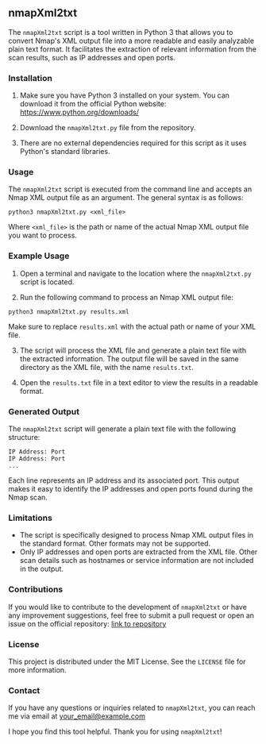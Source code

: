## nmapXml2txt

The `nmapXml2txt` script is a tool written in Python 3 that allows you to convert Nmap's XML output file into a more readable and easily analyzable plain text format. It facilitates the extraction of relevant information from the scan results, such as IP addresses and open ports.

### Installation

1. Make sure you have Python 3 installed on your system. You can download it from the official Python website: https://www.python.org/downloads/

2. Download the `nmapXml2txt.py` file from the repository.

3. There are no external dependencies required for this script as it uses Python's standard libraries.

### Usage

The `nmapXml2txt` script is executed from the command line and accepts an Nmap XML output file as an argument. The general syntax is as follows:

```
python3 nmapXml2txt.py <xml_file>
```

Where `<xml_file>` is the path or name of the actual Nmap XML output file you want to process.

### Example Usage

1. Open a terminal and navigate to the location where the `nmapXml2txt.py` script is located.

2. Run the following command to process an Nmap XML output file:

```
python3 nmapXml2txt.py results.xml
```

Make sure to replace `results.xml` with the actual path or name of your XML file.

3. The script will process the XML file and generate a plain text file with the extracted information. The output file will be saved in the same directory as the XML file, with the name `results.txt`.

4. Open the `results.txt` file in a text editor to view the results in a readable format.

### Generated Output

The `nmapXml2txt` script will generate a plain text file with the following structure:

```
IP Address: Port
IP Address: Port
...
```

Each line represents an IP address and its associated port. This output makes it easy to identify the IP addresses and open ports found during the Nmap scan.

### Limitations

- The script is specifically designed to process Nmap XML output files in the standard format. Other formats may not be supported.
- Only IP addresses and open ports are extracted from the XML file. Other scan details such as hostnames or service information are not included in the output.

### Contributions

If you would like to contribute to the development of `nmapXml2txt` or have any improvement suggestions, feel free to submit a pull request or open an issue on the official repository: [link to repository](https://github.com/your_username/nmapXml2txt)

### License

This project is distributed under the MIT License. See the `LICENSE` file for more information.

### Contact

If you have any questions or inquiries related to `nmapXml2txt`, you can reach me via email at your_email@example.com

I hope you find this tool helpful. Thank you for using `nmapXml2txt`!
